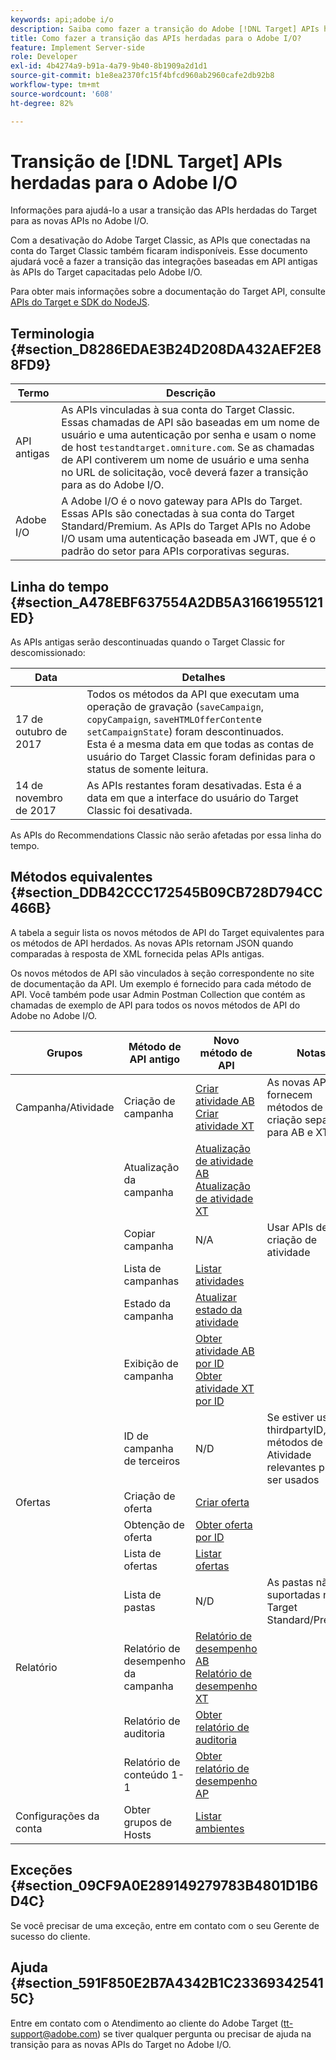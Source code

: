 ```yaml
---
keywords: api;adobe i/o
description: Saiba como fazer a transição do Adobe [!DNL Target] APIs herdadas clássicas para as novas APIs no Adobe I/O.
title: Como fazer a transição das APIs herdadas para o Adobe I/O?
feature: Implement Server-side
role: Developer
exl-id: 4b4274a9-b91a-4a79-9b40-8b1909a2d1d1
source-git-commit: b1e8ea2370fc15f4bfcd960ab2960cafe2db92b8
workflow-type: tm+mt
source-wordcount: '608'
ht-degree: 82%

---
```


# Transição de [!DNL Target] APIs herdadas para o Adobe I/O

Informações para ajudá-lo a usar a transição das APIs herdadas do Target para as novas APIs no Adobe I/O.

Com a desativação do Adobe Target Classic, as APIs que conectadas na conta do Target Classic também ficaram indisponíveis. Esse documento ajudará você a fazer a transição das integrações baseadas em API antigas às APIs do Target capacitadas pelo Adobe I/O.

Para obter mais informações sobre a documentação do Target API, consulte  [APIs do Target e SDK do NodeJS](https://developer.adobe.com/target/implement/server-side/).

## Terminologia {#section_D8286EDAE3B24D208DA432AEF2E88FD9}

| Termo | Descrição |
|--- |--- |
| API antigas | As APIs vinculadas à sua conta do Target Classic. Essas chamadas de API são baseadas em um nome de usuário e uma autenticação por senha e usam o nome de host `testandtarget.omniture.com`. Se as chamadas de API contiverem um nome de usuário e uma senha no URL de solicitação, você deverá fazer a transição para as do Adobe I/O. |
| Adobe I/O | A Adobe I/O é o novo gateway para APIs do Target. Essas APIs são conectadas à sua conta do Target Standard/Premium. As APIs do Target APIs no Adobe I/O usam uma autenticação baseada em JWT, que é o padrão do setor para APIs corporativas seguras. |

## Linha do tempo  {#section_A478EBF637554A2DB5A31661955121ED}

As APIs antigas serão descontinuadas quando o Target Classic for descomissionado:

| Data | Detalhes |
|--- |--- |
| 17 de outubro de 2017 | Todos os métodos da API que executam uma operação de gravação (`saveCampaign`, `copyCampaign`, `saveHTMLOfferContent`e `setCampaignState`) foram descontinuados.<br>Esta é a mesma data em que todas as contas de usuário do Target Classic foram definidas para o status de somente leitura. |
| 14 de novembro de 2017 | As APIs restantes foram desativadas. Esta é a data em que a interface do usuário do Target Classic foi desativada. |

As APIs do Recommendations Classic não serão afetadas por essa linha do tempo.

## Métodos equivalentes  {#section_DDB42CCC172545B09CB728D794CC466B}

A tabela a seguir lista os novos métodos de API do Target equivalentes para os métodos de API herdados. As novas APIs retornam JSON quando comparadas à resposta de XML fornecida pelas APIs antigas.

Os novos métodos de API são vinculados à seção correspondente no site de documentação da API. Um exemplo é fornecido para cada método de API. Você também pode usar Admin Postman Collection que contém as chamadas de exemplo de API para todos os novos métodos de API do Adobe no Adobe I/O.

| Grupos | Método de API antigo | Novo método de API | Notas |
|--- |--- |--- |--- |
| Campanha/Atividade | Criação de campanha | [Criar atividade AB](https://developers.adobetarget.com/api/#create-ab-activity)<br>[Criar atividade XT](https://developers.adobetarget.com/api/#create-xt-activity) | As novas APIs fornecem métodos de criação separados para AB e XT |
|  | Atualização da campanha | [Atualização de atividade AB](https://developers.adobetarget.com/api/#update-ab-activity)<br>[Atualização de atividade XT](https://developers.adobetarget.com/api/#update-xt-activity) |  |
|  | Copiar campanha | N/A | Usar APIs de criação de atividade |
|  | Lista de campanhas | [Listar atividades](https://developers.adobetarget.com/api/#list-activities) |  |
|  | Estado da campanha | [Atualizar estado da atividade](https://developers.adobetarget.com/api/#update-activity-state) |  |
|  | Exibição de campanha | [Obter atividade AB por ID](https://developers.adobetarget.com/api/#get-ab-activity-by-id)<br>[Obter atividade XT por ID](https://developers.adobetarget.com/api/#get-xt-activity-by-id) |  |
|  | ID de campanha de terceiros | N/D | Se estiver usando thirdpartyID, os métodos de Atividade relevantes podem ser usados |
| Ofertas | Criação de oferta | [Criar oferta](https://developers.adobetarget.com/api/#create-offer) |  |
|  | Obtenção de oferta | [Obter oferta por ID](https://developers.adobetarget.com/api/#get-offer-by-id) |  |
|  | Lista de ofertas | [Listar ofertas](https://developers.adobetarget.com/api/#list-offers) |  |
|  | Lista de pastas | N/D | As pastas não são suportadas no Target Standard/Premium |
| Relatório | Relatório de desempenho da campanha | [Relatório de desempenho AB](https://developers.adobetarget.com/api/#get-ab-performance-report)<br>[Relatório de desempenho XT](https://developers.adobetarget.com/api/#get-xt-performance-report) |  |
|  | Relatório de auditoria | [Obter relatório de auditoria](https://developers.adobetarget.com/api/#get-audit-report) |  |
|  | Relatório de conteúdo 1-1 | [Obter relatório de desempenho AP](https://developers.adobetarget.com/api/#get-ap-activity-performance-report) |  |
| Configurações da conta | Obter grupos de Hosts | [Listar ambientes](https://developers.adobetarget.com/api/#list-environments) |  |

## Exceções {#section_09CF9A0E289149279783B4801D1B6D4C}

Se você precisar de uma exceção, entre em contato com o seu Gerente de sucesso do cliente.

## Ajuda  {#section_591F850E2B7A4342B1C233693425415C}

Entre em contato com o Atendimento ao cliente do Adobe Target (tt-support@adobe.com) se tiver qualquer pergunta ou precisar de ajuda na transição para as novas APIs do Target no Adobe I/O.
